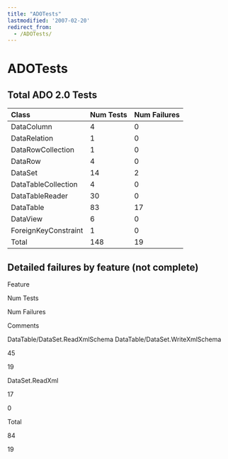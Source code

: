 ```yaml
---
title: "ADOTests"
lastmodified: '2007-02-20'
redirect_from:
  - /ADOTests/
---
```


ADOTests
========

Total ADO 2.0 Tests
-------------------

|Class|Num Tests|Num Failures|
|:----|:--------|:-----------|
|DataColumn|4|0|
|DataRelation|1|0|
|DataRowCollection|1|0|
|DataRow|4|0|
|DataSet|14|2|
|DataTableCollection|4|0|
|DataTableReader|30|0|
|DataTable|83|17|
|DataView|6|0|
|ForeignKeyConstraint|1|0|
|Total|148|19|

Detailed failures by feature (not complete)
-------------------------------------------

Feature

Num Tests

Num Failures

Comments

DataTable/DataSet.ReadXmlSchema DataTable/DataSet.WriteXmlSchema

45

19

DataSet.ReadXml

17

0

Total

84

19

